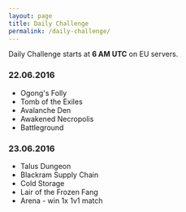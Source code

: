```yaml
---
layout: page
title: Daily Challenge
permalink: /daily-challenge/
---
```


Daily Challenge starts at **6 AM UTC** on EU servers.

### 22.06.2016

* Ogong's Folly
* Tomb of the Exiles
* Avalanche Den
* Awakened Necropolis
* Battleground

### 23.06.2016

* Talus Dungeon
* Blackram Supply Chain
* Cold Storage
* Lair of the Frozen Fang
* Arena - win 1x 1v1 match
